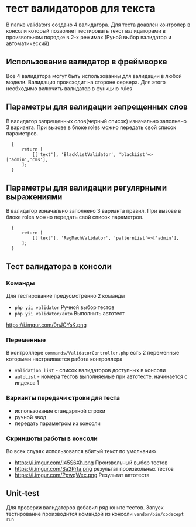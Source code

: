 # тест валидаторов для текста

В папке validators создано 4 валидатора. Для теста доавлен контролер в консоли который позаоляет тестировать текст валидаторами в произвольном порядке в 2-х режимах (Руной выбор валидатор и автоматический)

## Использование валидатор в фреймворке

Все 4 валидатора могут быть использованны для валидации в любой модели. Валидация происходит на стороне сервера. Для этого необходимо включить валидатор в функцию rules

## Параметры для валидации запрещенных слов

В валидатор запрещенных слов(черный список) изначально заполнено 3 варианта. При вызове в блоке roles можно передать свой список параметров.

```public function rules()
  {
      return [
          [['text'], 'BlacklistValidator', 'blackList'=>['admin','cms'],
      ];
  }
```

## Параметры для валидации регулярными выражениями

В валидатор изначально заполнено 3 варианта правил. При вызове в блоке roles можно передать свой список параметров.

```public function rules()
  {
      return [
          [['text'], 'RegMachValidator', 'patternList'=>['admin'],
      ];
  }
```

## Тест валидатора в консоли

### Команды
Для тестирование предусмотренно 2 команды

- ``php yii validator`` Ручной выбор тестов
- ``php yii validator/auto`` Выполнить автотест

https://i.imgur.com/0nJCYsK.png

### Переменные
В контроллере `commands/ValidatorController.php` есть 2 переменные которыми настраивается работа контроллера
- ```validation_list``` - список валидаторов доступных в консоли
- ```autoList``` - номера тестов выполняемые при автотесте. начинается с индекса 1

### Варианты передачи строки для теста
- использование стандартной строки
- ручной ввод
- передать параметром из консоли

### Скриншоты работы в консоли

Во всех слуаях использовался вбитый текст по умолчанию 

- https://i.imgur.com/I45S6Xh.png Произвольный выбор тестов
- https://i.imgur.com/Sa2Prta.png результат произвольных тестов
- https://i.imgur.com/PpwqWec.png Результат автотеста

## Unit-test

Для проверки валидаторов добавил ряд юните тестов. Запуск тестирование производится командой из консоли `vendor/bin/codecept run`